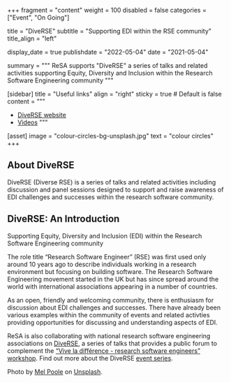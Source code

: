 +++
fragment = "content"
weight = 100
disabled = false
categories = ["Event", "On Going"]

title = "DiveRSE"
subtitle = "Supporting EDI within the RSE community"
title_align = "left"

display_date = true
publishdate = "2022-05-04"
date = "2021-05-04"


summary = """
ReSA supports "DiveRSE" a series of talks and related activities supporting Equity, Diversity and Inclusion within the Research Software Engineering community
"""


[sidebar]
  title = "Useful links"
  align = "right"
  sticky = true # Default is false
  content = """
  * [DiveRSE website](https://diverse-rse.github.io/)
  * [Videos](https://www.youtube.com/channel/UCL7rYOIAP1Rx_VajLPDF-hA)
  """

[asset]
  image = "colour-circles-bg-unsplash.jpg"
  text = "colour circles"
+++


## About DiveRSE

DiveRSE (Diverse RSE) is a series of talks and related activities including discussion and panel sessions designed to support and raise awareness of EDI challenges and successes within the research software community.

## DiveRSE: An Introduction
Supporting Equity, Diversity and Inclusion (EDI) within the Research Software Engineering community

The role title “Research Software Engineer” (RSE) was first used only around 10 years ago to describe individuals working in a research environment but focusing on building software. The Research Software Engineering movement started in the UK but has since spread around the world with international associations appearing in a number of countries.

As an open, friendly and welcoming community, there is enthusiasm for discussion about EDI challenges and successes. There have already been various examples within the community of events and related activties providing opportunities for discussing and understanding aspects of EDI.

ReSA is also collaborating with national research software engineering associations on [DiveRSE](https://diverse-rse.github.io/), a series of talks that provides a public forum to complement the [“Vive la différence - research software engineers” workshop](https://www.researchsoft.org/events/2022-04/). Find out more about the DiveRSE [event series](https://diverse-rse.github.io/about).

Photo by <a href="https://unsplash.com/@melpoole?utm_source=unsplash&utm_medium=referral&utm_content=creditCopyText">Mel Poole</a> on <a href="https://unsplash.com/photos/ToI01Apo4Pk">Unsplash</a>.
